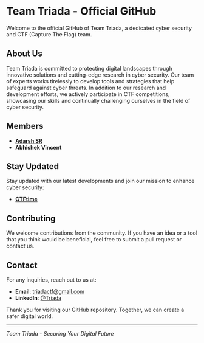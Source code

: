 
# Team Triada - Official GitHub 

Welcome to the official GitHub of Team Triada, a dedicated cyber security and CTF (Capture The Flag) team.

## About Us

Team Triada is committed to protecting digital landscapes through innovative solutions and cutting-edge research in cyber security. Our team of experts works tirelessly to develop tools and strategies that help safeguard against cyber threats. In addition to our research and development efforts, we actively participate in CTF competitions, showcasing our skills and continually challenging ourselves in the field of cyber security.

## Members

- **[Adarsh SR](https://github.com/Adarsh-S-R)**
- **Abhishek Vincent**

## Stay Updated

Stay updated with our latest developments and join our mission to enhance cyber security:
- **[CTFtime](https://ctftime.org/team/303057)**

## Contributing

We welcome contributions from the community. If you have an idea or a tool that you think would be beneficial, feel free to submit a pull request or contact us.

## Contact

For any inquiries, reach out to us at:

- **Email**: [triadactf@gmail.com](mailto:triadactf@gmail.com)
- **LinkedIn**: [@Triada](https://www.linkedin.com/company/triada-sec/)

Thank you for visiting our GitHub repository. Together, we can create a safer digital world.

---

*Team Triada - Securing Your Digital Future*
